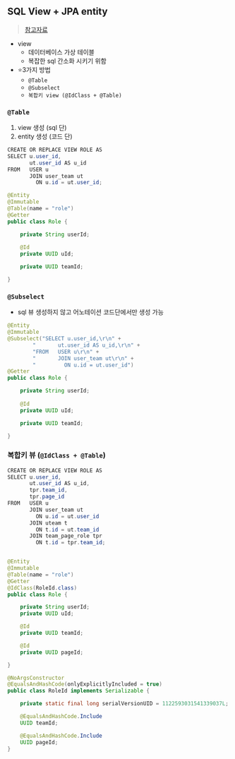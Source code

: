 ## SQL View + JPA entity
> [참고자료](https://joomn11.tistory.com/107)
- view
  - 데이터베이스 가상 테이블
  - 복잡한 sql 간소화 시키기 위함
- ⭐3가지 방법
  - `@Table`
  - `@Subselect`
  - `복합키 view (@IdClass + @Table)`
### `@Table`
1. view 생성 (sql 단)
3. entity 생성 (코드 단)



```java
CREATE OR REPLACE VIEW ROLE AS 
SELECT u.user_id,
       ut.user_id AS u_id
FROM   USER u
       JOIN user_team ut
         ON u.id = ut.user_id;

@Entity
@Immutable
@Table(name = "role")
@Getter
public class Role {

    private String userId;
    
    @Id
    private UUID uId;

    private UUID teamId;

}
```
### `@Subselect`
- sql 뷰 생성하지 않고 어노테이션 코드단에서만 생성 가능


```java
@Entity
@Immutable
@Subselect("SELECT u.user_id,\r\n" + 
        "       ut.user_id AS u_id,\r\n" + 
        "FROM   USER u\r\n" + 
        "       JOIN user_team ut\r\n" + 
        "         ON u.id = ut.user_id")
@Getter
public class Role {

    private String userId;
    
    @Id
    private UUID uId;

    private UUID teamId;

}
```

### 복합키 뷰 (`@IdClass + @Table`)
```java
CREATE OR REPLACE VIEW ROLE AS 
SELECT u.user_id,
       ut.user_id AS u_id,
       tpr.team_id,
       tpr.page_id
FROM   USER u
       JOIN user_team ut
         ON u.id = ut.user_id
       JOIN uteam t
         ON t.id = ut.team_id
       JOIN team_page_role tpr
         ON t.id = tpr.team_id;


@Entity
@Immutable
@Table(name = "role")
@Getter
@IdClass(RoleId.class)
public class Role {

    private String userId;
    private UUID uId;

    @Id
    private UUID teamId;

    @Id
    private UUID pageId;

}

@NoArgsConstructor
@EqualsAndHashCode(onlyExplicitlyIncluded = true)
public class RoleId implements Serializable {

    private static final long serialVersionUID = 1122593031541339037L;

    @EqualsAndHashCode.Include
    UUID teamId;

    @EqualsAndHashCode.Include
    UUID pageId;
}
```
